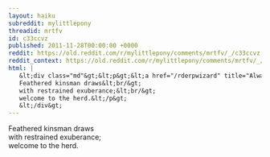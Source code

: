 ```yaml
---
layout: haiku
subreddit: mylittlepony
threadid: mrtfv
id: c33ccvz
published: 2011-11-28T00:00:00 +0000
reddit: https://old.reddit.com/r/mylittlepony/comments/mrtfv/_/c33ccvz
reddit_context: https://old.reddit.com/r/mylittlepony/comments/mrtfv/_/c33ccvz?context=3
html: |
   &lt;div class="md"&gt;&lt;p&gt;&lt;a href="/rderpwizard" title="Always Relevant / Giant Derpy Treads With Care / Paper Bag Princess"&gt;&lt;/a&gt;
   Feathered kinsman draws&lt;br/&gt;
   with restrained exuberance;&lt;br/&gt;
   welcome to the herd.&lt;/p&gt;
   &lt;/div&gt;
---
```


[](/rderpwizard "Always Relevant / Giant Derpy Treads With Care / Paper Bag Princess")
Feathered kinsman draws  
with restrained exuberance;  
welcome to the herd.